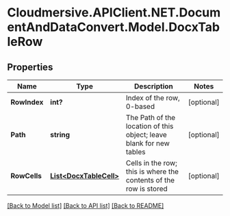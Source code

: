 # Cloudmersive.APIClient.NET.DocumentAndDataConvert.Model.DocxTableRow
## Properties

Name | Type | Description | Notes
------------ | ------------- | ------------- | -------------
**RowIndex** | **int?** | Index of the row, 0-based | [optional] 
**Path** | **string** | The Path of the location of this object; leave blank for new tables | [optional] 
**RowCells** | [**List&lt;DocxTableCell&gt;**](DocxTableCell.md) | Cells in the row; this is where the contents of the row is stored | [optional] 

[[Back to Model list]](../README.md#documentation-for-models) [[Back to API list]](../README.md#documentation-for-api-endpoints) [[Back to README]](../README.md)

